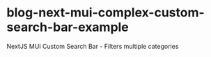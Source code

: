# blog-next-mui-complex-custom-search-bar-example
NextJS MUI Custom Search Bar - Filters multiple categories
